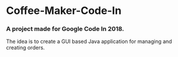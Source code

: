# Coffee-Maker-Code-In
### A project made for Google Code In 2018.
The idea is to create a GUI based Java application for managing and creating orders.

